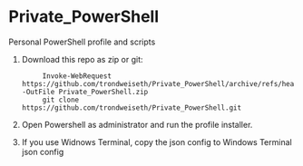 # Private_PowerShell
Personal PowerShell profile and scripts

1) Download this repo as zip or git:

            Invoke-WebRequest https://github.com/trondweiseth/Private_PowerShell/archive/refs/heads/main.zip -OutFile Private_PowerShell.zip
            git clone https://github.com/trondweiseth/Private_PowerShell.git

2) Open Powershell as administrator and run the profile installer.
3) If you use Widnows Terminal, copy the json config to Windows Terminal json config
